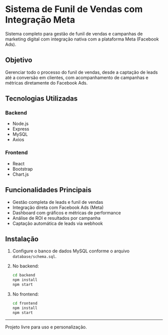 # Sistema de Funil de Vendas com Integração Meta

Sistema completo para gestão de funil de vendas e campanhas de marketing digital com integração nativa com a plataforma Meta (Facebook Ads).

## Objetivo

Gerenciar todo o processo do funil de vendas, desde a captação de leads até a conversão em clientes, com acompanhamento de campanhas e métricas diretamente do Facebook Ads.

## Tecnologias Utilizadas

### Backend

* Node.js
* Express
* MySQL
* Axios

### Frontend

* React
* Bootstrap
* Chart.js

## Funcionalidades Principais

* Gestão completa de leads e funil de vendas
* Integração direta com Facebook Ads (Meta)
* Dashboard com gráficos e métricas de performance
* Análise de ROI e resultados por campanha
* Captação automática de leads via webhook


## Instalação

1. Configure o banco de dados MySQL conforme o arquivo `database/schema.sql`.
2. No backend:

   ```bash
   cd backend
   npm install
   npm start
   ```
3. No frontend:

   ```bash
   cd frontend
   npm install
   npm start
   ```

---

Projeto livre para uso e personalização.
